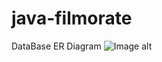 # java-filmorate
DataBase ER Diagram
![Image alt](https://github.com/NarutoBabaeva/java-filmorate/blob/main/er-diagram.png)
